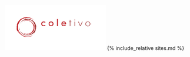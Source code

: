 <link rel="stylesheet" href="https://cdnjs.cloudflare.com/ajax/libs/font-awesome/4.7.0/css/font-awesome.min.css">
<style>
.fa {
border:0;
font-size:30px!important;
margin:10px 5px;
padding:10px;
width:50px;
cursor: pointer;
}

.footer {
background-color:#1a1a1a;
border-top:1px dotted #333;
bottom:0;
left:0;
position:absolute;
right:0;
}

.logo {
margin:-10px;
background-color:transparent !important;
}

.mainDiv {
background:#1a1a1a;
color:#666;
font-family:Helvetica, sans-serif;
font-size:14px;
height:100%;
left:0;
margin:0;
overflow:hidden;
position:absolute;
text-align:center;
top:0;
width:100%;
}

a::before, a::after {
content: "  📌  ";
font-weight:900;
}

.no-after::after, .no-after::before{
content:"";
  }

a {
border-top:1px dotted #333;
color:#fff;
display:block;
font-size:90%!important;
height:100%;
min-height:35px;
padding:20px 2px;
position:relative;
text-align:center;
text-decoration:none!important;
width:100%;
}

body {
background:#1a1a1a;
}

del {
color:#ffffff55;
}
</style>

<div class="mainDiv" markdown="1">
<img class="logo" src="./logo.svg" height="125">
{% include_relative sites.md %}
<div class="footer">
<x onclick="window.location.href = 'https://www.instagram.com/coletivo_amigdalas/'" class="fa fa-instagram"></x>
<x onclick="window.location.href = 'https://www.facebook.com/Coletivo-Am%C3%ADgdalas-104712007882184/'" class="fa fa-facebook-f"></x>
<x onclick="window.location.href = 'https://www.youtube.com/channel/UCig7BqOgl6cLp-fJi2fRQFw'" class="fa fa-youtube"></x>
</div>
</div>
